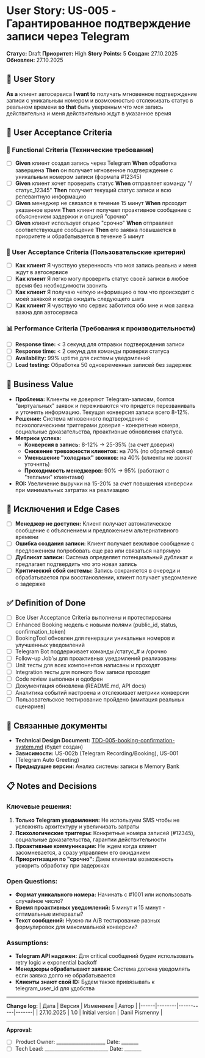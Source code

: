 # User Story: US-005 - Гарантированное подтверждение записи через Telegram

**Статус:** Draft
**Приоритет:** High
**Story Points:** 5
**Создан:** 27.10.2025
**Обновлен:** 27.10.2025

## 📝 User Story
**As a** клиент автосервиса **I want to** получать мгновенное подтверждение записи с уникальным номером и возможностью отслеживать статус в реальном времени **so that** быть уверенным что моя запись действительна и меня действительно ждут в указанное время

## 👥 User Acceptance Criteria

### 🤖 Functional Criteria (Технические требования)
- [ ] **Given** клиент создал запись через Telegram **When** обработка завершена **Then** он получает мгновенное подтверждение с уникальным номером записи (формата #12345)
- [ ] **Given** клиент хочет проверить статус **When** отправляет команду "/статус_12345" **Then** получает текущий статус записи и всю релевантную информацию
- [ ] **Given** менеджер не связался в течение 15 минут **When** проходит указанное время **Then** клиент получает проактивное сообщение с объяснением задержки и опцией "срочно"
- [ ] **Given** клиент использует опцию "срочно" **When** отправляет соответствующее сообщение **Then** его заявка повышается в приоритете и обрабатывается в течение 5 минут

### 👥 User Acceptance Criteria (Пользовательские критерии)
- [ ] **Как клиент** Я чувствую уверенность что моя запись реальна и меня ждут в автосервисе
- [ ] **Как клиент** Я легко могу проверить статус своей записи в любое время без необходимости звонить
- [ ] **Как клиент** Я получаю четкую информацию о том что происходит с моей заявкой и когда ожидать следующего шага
- [ ] **Как клиент** Я чувствую что сервис заботится обо мне и моя заявка важна для автосервиса

### 📊 Performance Criteria (Требования к производительности)
- [ ] **Response time:** < 3 секунд для отправки подтверждения записи
- [ ] **Response time:** < 2 секунд для команды проверки статуса
- [ ] **Availability:** 99% uptime для системы уведомлений
- [ ] **Load testing:** Обработка 50 одновременных записей без задержек

## 🎯 Business Value
- **Проблема:** Клиенты не доверяют Telegram-записям, боятся "виртуальных" заявок и переживаются что придется перезванивать и уточнять информацию. Текущая конверсия записи всего 8-12%.
- **Решение:** Система мгновенного подтверждения с психологическими триггерами доверия - конкретные номера, социальные доказательства, проактивные обновления статуса.
- **Метрики успеха:**
  - **Конверсия в запись:** 8-12% → 25-35% (за счет доверия)
  - **Снижение тревожности клиентов:** на 70% (по обратной связи)
  - **Уменьшение "холодных" звонков:** на 40% (клиенты не звонят уточнять)
  - **Проходимость менеджеров:** 90% → 95% (работают с "теплыми" клиентами)
- **ROI:** Увеличение выручки на 15-20% за счет повышения конверсии при минимальных затратах на реализацию

## 🚫 Исключения и Edge Cases
- [ ] **Менеджер не доступен:** Клиент получает автоматическое сообщение с объяснением и предложением альтернативного времени
- [ ] **Ошибка создания записи:** Клиент получает вежливое сообщение с предложением попробовать еще раз или связаться напрямую
- [ ] **Дубликат записи:** Система определяет потенциальный дубликат и предлагает подтвердить что это новая запись
- [ ] **Критический сбой системы:** Запись сохраняется в очереди и обрабатывается при восстановлении, клиент получает уведомление о задержке

## ✅ Definition of Done
- [ ] Все User Acceptance Criteria выполнены и протестированы
- [ ] Enhanced Booking модель с новыми полями (public_id, status, confirmation_token)
- [ ] BookingTool обновлен для генерации уникальных номеров и улучшенных уведомлений
- [ ] Telegram Bot поддерживает команды /статус_# и /срочно
- [ ] Follow-up Job'ы для проактивных уведомлений реализованы
- [ ] Unit тесты для всех компонентов написаны и проходят
- [ ] Integration тесты для полного flow записи проходят
- [ ] Code review выполнен и одобрен
- [ ] Документация обновлена (README.md, API docs)
- [ ] Аналитика событий настроена и отслеживает метрики конверсии
- [ ] Пользовательское тестирование пройдено (имитация реальных сценариев)

## 🔗 Связанные документы
- **Technical Design Document:** [TDD-005-booking-confirmation-system.md](TDD-005-booking-confirmation-system.md) (будет создан)
- **Зависимости:** US-002b (Telegram Recording/Booking), US-001 (Telegram Auto Greeting)
- **Предыдущие версии:** Анализ системы записи в Memory Bank

## 📋 Notes and Decisions

### Ключевые решения:
1. **Только Telegram уведомления:** Не используем SMS чтобы не усложнять архитектуру и увеличивать затраты
2. **Психологические триггеры:** Конкретные номера записей (#12345), социальные доказательства, гарантии действительности
3. **Проактивные коммуникации:** Не ждем когда клиент засомневается, а сразу управляем его ожиданием
4. **Приоритизация по "срочно":** Даем клиентам возможность ускорить обработку при задержках

### Open Questions:
- **Формат уникального номера:** Начинать с #1001 или использовать случайное число?
- **Время проактивных уведомлений:** 5 минут и 15 минут - оптимальные интервалы?
- **Текст сообщений:** Нужно ли A/B тестирование разных формулировок для максимальной конверсии?

### Assumptions:
- **Telegram API надежен:** Для critical сообщений будем использовать retry logic и exponential backoff
- **Менеджеры обрабатывают заявки:** Система должна уведомлять если заявка долго не обрабатывается
- **Клиенты знают свой ID:** Будем также привязывать к telegram_user_id для удобства

---

**Change log:**
| Дата | Версия | Изменение | Автор |
|------|--------|-----------|-------|
| 27.10.2025 | 1.0 | Initial version | Danil Pismenny |

---

**Approval:**
- [ ] Product Owner: ____________________ Date: _______
- [ ] Tech Lead: __________________________ Date: _______